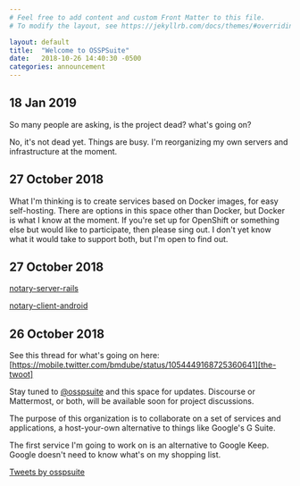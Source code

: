 ```yaml
---
# Feel free to add content and custom Front Matter to this file.
# To modify the layout, see https://jekyllrb.com/docs/themes/#overriding-theme-defaults

layout: default
title:  "Welcome to OSSPSuite"
date:   2018-10-26 14:40:30 -0500
categories: announcement
---
```

## 18 Jan 2019
So many people are asking, is the project dead? what's going on?

No, it's not dead yet. Things are busy. I'm reorganizing my own servers and infrastructure
at the moment.

## 27 October 2018
What I'm thinking is to create services based on Docker images, for easy self-hosting. There are options
in this space other than Docker, but Docker is what I know at the moment. If you're set up for OpenShift
or something else but would like to participate, then please sing out. I don't yet know what it would take
to support both, but I'm open to find out.

## 27 October 2018
[notary-server-rails][gh-nsr]

[notary-client-android][gh-nca]

## 26 October 2018
See this thread for what's going on here: [https://mobile.twitter.com/bmdube/status/1054449168725360641][the-twoot]

Stay tuned to [@osspsuite][org-twitter] and this space for updates. Discourse or Mattermost, or both, will
be available soon for project discussions.

The purpose of this organization is to collaborate on a set of services and applications, a host-your-own
alternative to things like Google's G Suite.

The first service I'm going to work on is an alternative to Google Keep. Google doesn't need to know what's
on my shopping list.

<a class="twitter-timeline" href="https://twitter.com/osspsuite?ref_src=twsrc%5Etfw">Tweets by osspsuite</a> <script async src="https://platform.twitter.com/widgets.js" charset="utf-8"></script>

[the-twoot]: https://mobile.twitter.com/bmdube/status/1054449168725360641
[org-twitter]: https://twitter.com/osspsuite
[gh-nsr]: https://github.com/osspsuite/notary-server-rails
[gh-nca]: https://github.com/osspsuite/notary-client-android
